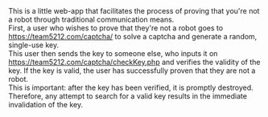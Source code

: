 <!DOCTYPE html>
<html>
<head>
<title>readme</title>
</head>
<body>
This is a little web-app that facilitates the process of proving that you're not a robot through traditional communication means. 
<br>First, a user who wishes to prove that they're not a robot goes to <a href="https://team5212.com/captcha/">https://team5212.com/captcha/</a> to solve a captcha and generate a random, single-use key. 
<br>This user then sends the key to someone else, who inputs it on <a href="https://team5212.com/captcha/checkKey.php">https://team5212.com/captcha/checkKey.php</a> and verifies the validity of the key. If the key is valid, the user has successfully proven that they are not a robot. 
<br>This is important: after the key has been verified, it is promptly destroyed. Therefore, any attempt to search for a valid key results in the immediate invalidation of the key.
</body>
</html>
